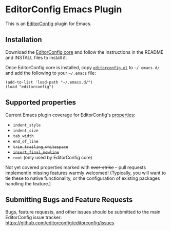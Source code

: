 # EditorConfig Emacs Plugin

This is an [EditorConfig][] plugin for Emacs.

## Installation

Download the [EditorConfig core][] and follow the instructions in the README
and INSTALL files to install it.

Once EditorConfig core is installed, copy [`editorconfig.el`][] to `~/.emacs.d/`
and add the following to your `~/.emacs` file:

    (add-to-list 'load-path "~/.emacs.d/")
    (load "editorconfig")

## Supported properties

Current Emacs plugin coverage for EditorConfig's [properties][]:

* `indent_style`
* `indent_size`
* `tab_width`
* `end_of_line`
* <del>`trim_trailing_whitespace`</del>
* <del>`insert_final_newline`</del>
* `root` (only used by EditorConfig core)

Not yet covered properties marked with <del>over-strike</del>
– pull requests implementin missing features warmly welcomed!
(Typically, you will want to tie these to native functionality,
or the configuration of existing packages handling the feature.)

## Submitting Bugs and Feature Requests

Bugs, feature requests, and other issues should be submitted to the main
EditorConfig issue tracker: https://github.com/editorconfig/editorconfig/issues

[EditorConfig]: http://editorconfig.org
[EditorConfig core]: https://github.com/editorconfig/editorconfig-core
[properties]: http://editorconfig.org/#supported-properties
[`editorconfig.el`]: https://github.com/editorconfig/editorconfig-emacs/raw/master/editorconfig.el
